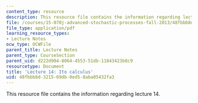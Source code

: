 ```yaml
---
content_type: resource
description: This resource file contains the information regarding lecture 14.
file: /courses/15-070j-advanced-stochastic-processes-fall-2013/48fbbb8d321569db0ed58aba05432fa3_MIT15_070JF13_Lec14.pdf
file_type: application/pdf
learning_resource_types:
- Lecture Notes
ocw_type: OCWFile
parent_title: Lecture Notes
parent_type: CourseSection
parent_uid: d222d904-8064-4553-51db-11843423b8c9
resourcetype: Document
title: 'Lecture 14: Ito calculus'
uid: 48fbbb8d-3215-69db-0ed5-8aba05432fa3
---
```

This resource file contains the information regarding lecture 14.

